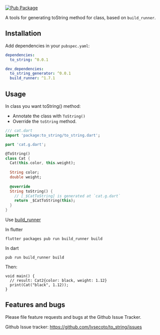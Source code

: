 [![Pub Package](https://img.shields.io/pub/v/to_string.svg)](https://pub.dev/packages/to_string)

A tools for generating toString method for class, based on `build_runner`.

## Installation

Add dependencies in your `pubspec.yaml`:
```yaml
dependencies:
  to_string: ^0.0.1

dev_dependencies:
  to_string_generator: ^0.0.1
  build_runner: ^1.7.1
```

## Usage

In class you want toString() method:

* Annotate the class with `ToString()`
* Override the `toString` method.

```dart
/// cat.dart
import 'package:to_string/to_string.dart';

part 'cat.g.dart';

@ToString()
class Cat {
  Cat(this.color, this.weight);
  
  String color;
  double weight;
  
  @override
  String toString() {
    // [_$CatToString] is generated at `cat.g.dart`
    return _$CatToString(this);
  }
}
```

Use [build_runner](https://pub.dev/packages/build_runner)

In flutter
```
flutter packages pub run build_runner build
```

In dart
```
pub run build_runner build
```

Then:

```
void main() {
  // result: Cat2{color: black, weight: 1.12}
  print(Cat("black", 1.12));
}
```

## Features and bugs

Please file feature requests and bugs at the Github Issue Tracker.

Github Issue tracker: https://github.com/lvsecoto/to_string/issues
